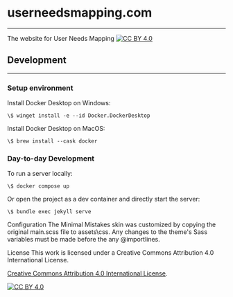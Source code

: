 # userneedsmapping.com  
---
The website for User Needs Mapping [![CC BY 4.0][cc-by-shield]][cc-by]

## Development
---
### Setup environment
Install Docker Desktop on Windows:

```
\$ winget install -e --id Docker.DockerDesktop
```

Install Docker Desktop on MacOS:

```
\$ brew install --cask docker
```

### Day-to-day Development

To run a server locally:
```
\$ docker compose up
```

Or open the project as a dev container and directly start the server:
```
\$ bundle exec jekyll serve
```

Configuration
The Minimal Mistakes skin was customized by copying the original main.scss file to assets\css. Any changes to the theme's Sass variables must be made before the any @importlines.

License
This work is licensed under a Creative Commons Attribution 4.0 International License.

[Creative Commons Attribution 4.0 International License][cc-by].

[![CC BY 4.0][cc-by-image]][cc-by]

[cc-by]: http://creativecommons.org/licenses/by/4.0/
[cc-by-image]: https://i.creativecommons.org/l/by/4.0/88x31.png
[cc-by-shield]: https://img.shields.io/badge/License-CC%20BY%204.0-lightgrey.svg
